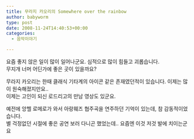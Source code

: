 ```yaml
---
title: 무라지 카오리의 Somewhere over the rainbow
author: babyworm
type: post
date: 2008-11-24T14:40:53+00:00
categories:
  - 음악이야기

---
```

요즘 좋지 않은 일이 많이 일어나군요. 심적으로 많이 힘들고 괴롭습니다.  
무지개 너머 어딘가에 좋은 곳이 있을까요?



무라지 카오리는 한때 클래식 기타계의 아이콘 같은 존재였던적이 있습니다. 이제는 많이 원숙해졌지만요..  
이제는 고인이 되신 로드리고의 만남 영상도 있군요.  


예전에 앙헬 로메로가 와서 아랑훼즈 협주곡을 연주하던 기억이 있는데, 참 감동적이었습니다.  
별 걱정없던 시절에 좋은 공연 보러 다니곤 했었는데.. 요즘엔 이것 저것 발에 치이는군요
